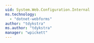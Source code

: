 ```yaml
---
uid: System.Web.Configuration.Internal
ms.technology: 
  - "dotnet-webforms"
author: "tdykstra"
ms.author: "tdykstra"
manager: "wpickett"
---
```


